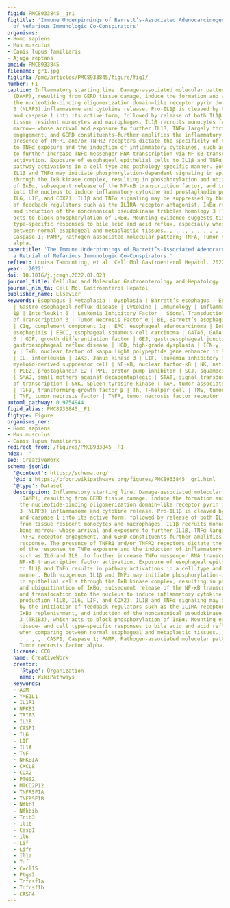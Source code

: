 ```yaml
---
figid: PMC8933845__gr1
figtitle: 'Immune Underpinnings of Barrett’s-Associated Adenocarcinogenesis: a Retrial
  of Nefarious Immunologic Co-Conspirators'
organisms:
- Homo sapiens
- Mus musculus
- Canis lupus familiaris
- Ajuga reptans
pmcid: PMC8933845
filename: gr1.jpg
figlink: /pmc/articles/PMC8933845/figure/fig1/
number: F1
caption: Inflammatory starting line. Damage-associated molecular pattern molecules
  (DAMP), resulting from GERD tissue damage, induce the formation and activity of
  the nucleotide-binding oligomerization domain–like receptor pyrin domain containing
  3 (NLRP3) inflammasome and cytokine release. Pro-IL1β is cleaved by the inflammasome
  and caspase 1 into its active form, followed by release of both IL1β and TNFα from
  tissue resident monocytes and macrophages. IL1β recruits monocytes from the bone
  marrow— whose arrival and exposure to further IL1β, TNFα largely through TNFR2-receptor
  engagement, and GERD constituents—further amplifies the inflammatory response. The
  presence of TNFR1 and/or TNFR2 receptors dictate the specificity of the response
  to TNFα exposure and the induction of inflammatory cytokines, such as IL6 and IL8,
  to further increase TNFα messenger RNA transcription via NF-κB transcription factor
  activation. Exposure of esophageal epithelial cells to IL1β and TNFα results in
  pathway activations in a cell type and pathology-specific manner. Both exogenous
  IL1β and TNFα may initiate phosphorylation-dependent signaling in epithelial cells
  through the IκB kinase complex, resulting in phosphorylation and ubiquitination
  of IκBα, subsequent release of the NF-κB transcription factor, and translocation
  into the nucleus to induce inflammatory cytokine and prostaglandin production (IL8,
  IL6, LIF, and COX2). IL1β and TNFα signaling may be suppressed by the initiation
  of feedback regulators such as the IL1RA-receptor antagonist, IκBα replenishment,
  and induction of the noncanonical pseudokinase tribbles homology 3 (TRIB3), which
  acts to block phosphorylation of IκBα. Mounting evidence suggests tissue- and cell
  type–specific responses to bile acid and acid reflux, especially when comparing
  between normal esophageal and metaplastic tissues.,, , ,, , , , , , , ,  CASP1,
  Caspase 1; PAMP, Pathogen-associated molecular pattern; TNFA, Tumor necrosis factor
  alpha.
papertitle: 'The Immune Underpinnings of Barrett’s-Associated Adenocarcinogenesis:
  a Retrial of Nefarious Immunologic Co-Conspirators.'
reftext: Louisa Tambunting, et al. Cell Mol Gastroenterol Hepatol. 2022;13(5):1297-1315.
year: '2022'
doi: 10.1016/j.jcmgh.2022.01.023
journal_title: Cellular and Molecular Gastroenterology and Hepatology
journal_nlm_ta: Cell Mol Gastroenterol Hepatol
publisher_name: Elsevier
keywords: Esophagus | Metaplasia | Dysplasia | Barrett’s esophagus | Esophageal adenocarcinoma
  | Gastro-esophageal reflux disease | Cytokine | Immunology | Inflammation | Interleukin
  1β | Interleukin 6 | Leukemia Inhibitory Factor | Signal Transduction and Activator
  of Transcription 3 | Tumor Necrosis Factor α | BE, Barrett’s esophagus | COX2, cyclooxygenase-2
  | C1q, complement component 1q | EAC, esophageal adenocarcinoma | EoE, eosinophilic
  esophagitis | ESCC, esophageal squamous cell carcinoma | GATA6, GATA binding protein
  6 | GDF, growth differentiation factor | GEJ, gastroesophageal junction | GERD,
  gastroesophageal reflux disease | HGD, high-grade dysplasia | IFN-γ, interferon
  γ | IκB, nuclear factor of kappa light polypeptide gene enhancer in B-cells inhibitor
  | IL, interleukin | JAK3, Janus kinase 3 | LIF, leukemia inhibitory factor | MDSC,
  myeloid-derived suppressor cell | NF-κB, nuclear factor-κB | NK, natural killer
  | PGE2, prostaglandin E2 | PPI, proton pump inhibitor | SCJ, squamocolumnar junction
  | SMAD, small mothers against decapentaplegic | STAT, signal transduction and activator
  of transcription | SYK, Spleen tyrosine kinase | TAM, tumor-associated macrophage
  | TGFβ, transforming growth factor β | Th, T-helper cell | TME, tumor microenvironment
  | TNF, tumor necrosis factor | TNFR, tumor necrosis factor receptor
automl_pathway: 0.9754944
figid_alias: PMC8933845__F1
figtype: Figure
organisms_ner:
- Homo sapiens
- Mus musculus
- Canis lupus familiaris
redirect_from: /figures/PMC8933845__F1
ndex: ''
seo: CreativeWork
schema-jsonld:
  '@context': https://schema.org/
  '@id': https://pfocr.wikipathways.org/figures/PMC8933845__gr1.html
  '@type': Dataset
  description: Inflammatory starting line. Damage-associated molecular pattern molecules
    (DAMP), resulting from GERD tissue damage, induce the formation and activity of
    the nucleotide-binding oligomerization domain–like receptor pyrin domain containing
    3 (NLRP3) inflammasome and cytokine release. Pro-IL1β is cleaved by the inflammasome
    and caspase 1 into its active form, followed by release of both IL1β and TNFα
    from tissue resident monocytes and macrophages. IL1β recruits monocytes from the
    bone marrow— whose arrival and exposure to further IL1β, TNFα largely through
    TNFR2-receptor engagement, and GERD constituents—further amplifies the inflammatory
    response. The presence of TNFR1 and/or TNFR2 receptors dictate the specificity
    of the response to TNFα exposure and the induction of inflammatory cytokines,
    such as IL6 and IL8, to further increase TNFα messenger RNA transcription via
    NF-κB transcription factor activation. Exposure of esophageal epithelial cells
    to IL1β and TNFα results in pathway activations in a cell type and pathology-specific
    manner. Both exogenous IL1β and TNFα may initiate phosphorylation-dependent signaling
    in epithelial cells through the IκB kinase complex, resulting in phosphorylation
    and ubiquitination of IκBα, subsequent release of the NF-κB transcription factor,
    and translocation into the nucleus to induce inflammatory cytokine and prostaglandin
    production (IL8, IL6, LIF, and COX2). IL1β and TNFα signaling may be suppressed
    by the initiation of feedback regulators such as the IL1RA-receptor antagonist,
    IκBα replenishment, and induction of the noncanonical pseudokinase tribbles homology
    3 (TRIB3), which acts to block phosphorylation of IκBα. Mounting evidence suggests
    tissue- and cell type–specific responses to bile acid and acid reflux, especially
    when comparing between normal esophageal and metaplastic tissues.,, , ,, , , ,
    , , , ,  CASP1, Caspase 1; PAMP, Pathogen-associated molecular pattern; TNFA,
    Tumor necrosis factor alpha.
  license: CC0
  name: CreativeWork
  creator:
    '@type': Organization
    name: WikiPathways
  keywords:
  - ADM
  - YME1L1
  - IL1R1
  - NFKB1
  - TRIB3
  - IL1B
  - CASP1
  - IL6
  - LIF
  - IL1A
  - TNF
  - NFKBIA
  - CXCL8
  - COX2
  - PTGS2
  - MTCO2P12
  - TNFRSF1A
  - TNFRSF1B
  - Nfkb1
  - Nfkbib
  - Trib3
  - Il1b
  - Casp1
  - Il6
  - Lif
  - Lifr
  - Il1a
  - Tnf
  - Cxcl15
  - Ptgs2
  - Tnfrsf1a
  - Tnfrsf1b
  - CASP4
---
```

